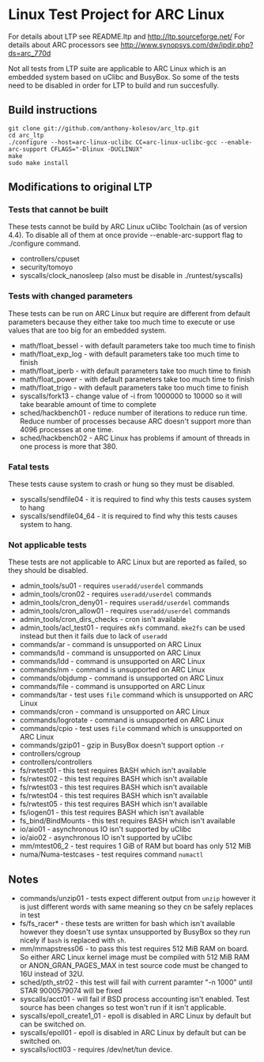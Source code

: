 # Linux Test Project for ARC Linux

For details about LTP see README.ltp and http://ltp.sourceforge.net/
For details about ARC processors see http://www.synopsys.com/dw/ipdir.php?ds=arc_770d

Not all tests from LTP suite are applicable to ARC Linux which is an embedded
system based on uClibc and BusyBox. So some of the tests need to be disabled in
order for LTP to build and run succesfully.


## Build instructions

```
git clone git://github.com/anthony-kolesov/arc_ltp.git
cd arc_ltp
./configure --host=arc-linux-uclibc CC=arc-linux-uclibc-gcc --enable-arc-support CFLAGS="-Dlinux -DUCLINUX"
make
sudo make install
```

## Modifications to original LTP

### Tests that cannot be built

These tests cannot be build by ARC Linux uClibc Toolchain (as of version 4.4). To disable all of
them at once provide --enable-arc-support flag to ./configure command.

* controllers/cpuset
* security/tomoyo
* syscalls/clock_nanosleep (also must be disable in ./runtest/syscalls)


### Tests with changed parameters

These tests can be run on ARC Linux but require are different from default
parameters because they either take too much time to execute or use values that
are too big for an embedded system.

* math/float_bessel - with default parameters take too much time to finish
* math/float_exp_log - with default parameters take too much time to finish
* math/float_iperb - with default parameters take too much time to finish
* math/float_power - with default parameters take too much time to finish
* math/float_trigo - with default parameters take too much time to finish
* syscalls/fork13 - change value of -i from 1000000 to 10000 so it will take
  bearable amount of time to complete	
* sched/hackbench01 - reduce number of iterations to reduce run time. Reduce
  number of processes because ARC doesn't support more than 4096 processes at
  one time.
* sched/hackbench02 - ARC Linux has problems if amount of threads in one
  process is more that 380.


### Fatal tests

These tests cause system to crash or hung so they must be disabled.

* syscalls/sendfile04 - it is required to find why this tests causes system to hang
* syscalls/sendfile04_64 - it is required to find why this tests causes system to hang.


### Not applicable tests

These tests are not applicable to ARC Linux but are reported as failed, so they
should be disabled.

* admin_tools/su01 - requires `useradd/userdel` commands
* admin_tools/cron02 - requires `useradd/userdel` commands
* admin_tools/cron_deny01 - requires `useradd/userdel` commands
* admin_tools/cron_allow01 - requires `useradd/userdel` commands
* admin_tools/cron_dirs_checks - cron isn't available
* admin_tools/acl_test01 - requires `mkfs` command. `mke2fs` can be used
  instead but then it fails due to lack of `useradd`
* commands/ar - command is unsupported on ARC Linux
* commands/ld - command is unsupported on ARC Linux
* commands/ldd - command is unsupported on ARC Linux
* commands/nm - command is unsupported on ARC Linux
* commands/objdump - command is unsupported on ARC Linux
* commands/file - command is unsupported on ARC Linux
* commands/tar - test uses `file` command which is unsupported on ARC Linux
* commands/cron - command is unsupported on ARC Linux
* commands/logrotate - command is unsupported on ARC Linux
* commands/cpio - test uses `file` command which is unsupported on ARC Linux
* commands/gzip01 - gzip in BusyBox doesn't support option `-r`
* controllers/cgroup
* controllers/controllers
* fs/rwtest01 - this test requires BASH which isn't available
* fs/rwtest02 - this test requires BASH which isn't available
* fs/rwtest03 - this test requires BASH which isn't available
* fs/rwtest04 - this test requires BASH which isn't available
* fs/rwtest05 - this test requires BASH which isn't available
* fs/iogen01 - this test requires BASH which isn't available
* fs_bind/BindMounts - this test requires BASH which isn't available
* io/aio01 - asynchronous IO isn't supported by uClibc
* io/aio02 - asynchronous IO isn't supported by uClibc
* mm/mtest06_2 - test requires 1 GiB of RAM but board has only 512 MiB
* numa/Numa-testcases - test requires command `numactl`


## Notes

* commands/unzip01 - tests expect different output from `unzip` however it is
  just different words with same meaning so they cn be safely replaces in test
* fs/fs_racer* - these tests are written for bash which isn't available however
  they doesn't use syntax unsupported by BusyBox so they run nicely if `bash`
  is replaced with `sh`.
* mm/mmapstress06 - to pass this test requires 512 MiB RAM on board. So either
  ARC Linux kernel image must be compiled with 512 MiB RAM or
  ANON_GRAN_PAGES_MAX in test source code must be changed to 16U instead of 32U.
* sched/pth_str02 - this test will fail with current paramter "-n 1000" until
  STAR 9000579074 will be fixed
* syscalls/acct01 - will fail if BSD process accounting isn't enabled. Test
  source has been changes so test won't run if it isn't applicable.
* syscalls/epoll_create1_01 - epoll is disabled in ARC Linux by default but can
  be switched on.
* syscalls/epoll01 - epoll is disabled in ARC Linux by default but can be
  switched on.
* syscalls/ioctl03 - requires /dev/net/tun device.

